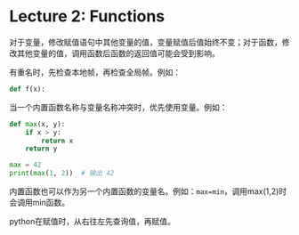 # Lecture 2: Functions

对于变量，修改赋值语句中其他变量的值，变量赋值后值始终不变；对于函数，修改其他变量的值，调用函数后函数的返回值可能会受到影响。

有重名时，先检查本地帧，再检查全局帧。例如：

```python
def f(x):
```

当一个内置函数名称与变量名称冲突时，优先使用变量。例如：

```python
def max(x, y):
    if x > y:
        return x
    return y

max = 42
print(max(1, 2))  # 输出 42
```

内置函数也可以作为另一个内置函数的变量名。例如：`max=min`，调用max(1,2)时会调用min函数。

python在赋值时，从右往左先查询值，再赋值。